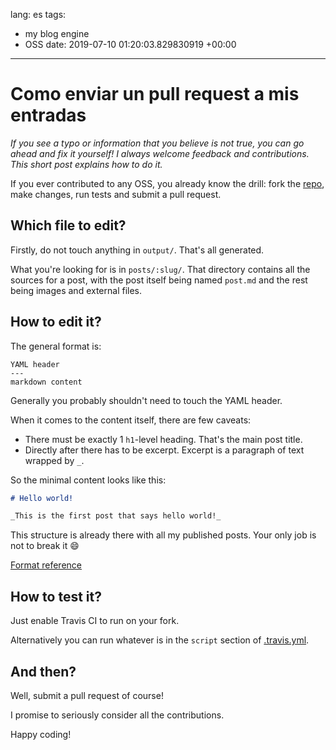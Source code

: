 lang: es
tags:
- my blog engine
- OSS
date: 2019-07-10 01:20:03.829830919 +00:00

---


# Como enviar un pull request a mis entradas

_If you see a typo or information that you believe is not true, you can go ahead and fix it yourself! I always welcome feedback and contributions. This short post explains how to do it._

If you ever contributed to any OSS, you already know the drill: fork the [repo](https://github.com/botanicus/data.blog), make changes, run tests and submit a pull request.

## Which file to edit?

Firstly, do not touch anything in `output/`. That's all generated.

What you're looking for is in `posts/:slug/`. That directory contains all the sources for a post, with the post itself being named `post.md` and the rest being images and external files.

## How to edit it?

The general format is:

```
YAML header
---
markdown content
```

Generally you probably shouldn't need to touch the YAML header.

When it comes to the content itself, there are few caveats:

- There must be exactly 1 `h1`-level heading. That's the main post title.
- Directly after there has to be excerpt. Excerpt is a paragraph of text wrapped by `_`.

So the minimal content looks like this:

```md
# Hello world!

_This is the first post that says hello world!_
```

This structure is already there with all my published posts. Your only job is not to break it :smile:

[Format reference](https://github.com/botanicus/blog-generator.js)

## How to test it?

Just enable Travis CI to run on your fork.

Alternatively you can run whatever is in the `script` section of [.travis.yml](https://github.com/botanicus/data.blog/blob/master/.travis.yml).

## And then?

Well, submit a pull request of course!

I promise to seriously consider all the contributions.

Happy coding!
